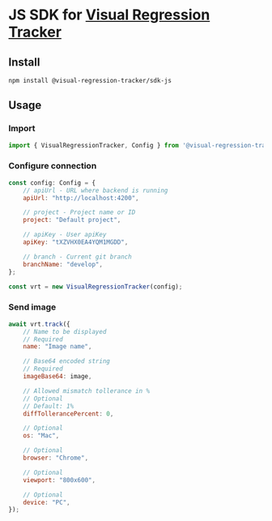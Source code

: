 # JS SDK for [Visual Regression Tracker](https://github.com/Visual-Regression-Tracker/Visual-Regression-Tracker)

## Install

`npm install @visual-regression-tracker/sdk-js`

## Usage
### Import
```js
import { VisualRegressionTracker, Config } from '@visual-regression-tracker/sdk-js'
```
### Configure connection
```js
const config: Config = {
    // apiUrl - URL where backend is running 
    apiUrl: "http://localhost:4200",

    // project - Project name or ID
    project: "Default project",

    // apiKey - User apiKey
    apiKey: "tXZVHX0EA4YQM1MGDD",

    // branch - Current git branch 
    branchName: "develop",
};

const vrt = new VisualRegressionTracker(config);
```
### Send image
```js
await vrt.track({
    // Name to be displayed
    // Required
    name: "Image name",

    // Base64 encoded string
    // Required
    imageBase64: image,

    // Allowed mismatch tollerance in %
    // Optional
    // Default: 1%
    diffTollerancePercent: 0,

    // Optional
    os: "Mac",

    // Optional
    browser: "Chrome",

    // Optional
    viewport: "800x600",

    // Optional
    device: "PC",
});
```
